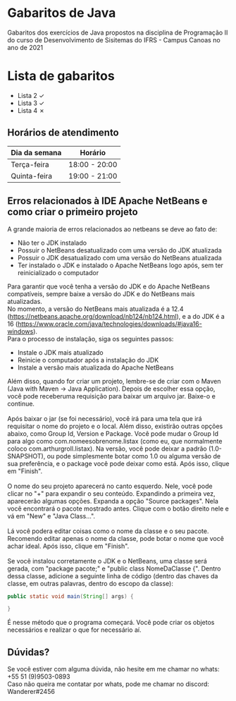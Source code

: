 # Gabaritos de Java
Gabaritos dos exercícios de Java propostos na disciplina de Programação II do curso de Desenvolvimento de Sisitemas do IFRS - Campus Canoas no ano de 2021
# Lista de gabaritos
- Lista 2 ✓
- Lista 3 ✓
- Lista 4 ✗
## Horários de atendimento
| Dia da semana | Horário |
| ------------- | ------- |
| Terça-feira | 18:00 - 20:00 |
| Quinta-feira | 19:00 - 21:00 |
## Erros relacionados à IDE Apache NetBeans e como criar o primeiro projeto
A grande maioria de erros relacionados ao netbeans se deve ao fato de:
- Não ter o JDK instalado
- Possuir o NetBeans desatualizado com uma versão do JDK atualizada
- Possuir o JDK desatualizado com uma versão do NetBeans atualizada
- Ter instalado o JDK e instalado o Apache NetBeans logo após, sem ter reinicializado o computador

Para garantir que você tenha a versão do JDK e do Apache NetBeans compatíveis, sempre baixe a versão do JDK e do NetBeans mais atualizadas.\
No momento, a versão do NetBeans mais atualizada é a 12.4 (https://netbeans.apache.org/download/nb124/nb124.html), e a do JDK é a 16 (https://www.oracle.com/java/technologies/downloads/#java16-windows). \
Para o processo de instalação, siga os seguintes passos:

- Instale o JDK mais atualizado
- Reinicie o computador após a instalação do JDK
- Instale a versão mais atualizada do Apache NetBeans

Além disso, quando for criar um projeto, lembre-se de criar com o Maven (Java with Maven -> Java Application). Depois de escolher essa opção, você pode receberuma requisição para baixar um arquivo jar. Baixe-o e continue.\
\
Após baixar o jar (se foi necessário), você irá para uma tela que irá requisitar o nome do projeto e o local. Além disso, existirão outras opções abaixo, como Group Id, Version e Package. Você pode mudar o Group Id para algo como com.nomeesobrenome.listax (como eu, que normalmente coloco com.arthurgroll.listax). Na versão, você pode deixar a padrão (1.0-SNAPSHOT), ou pode simplesmente botar como 1.0 ou alguma versão de sua preferência, e o package você pode deixar como está. Após isso, clique em "Finish".\
\
O nome do seu projeto aparecerá no canto esquerdo. Nele, você pode clicar no "+" para expandir o seu conteúdo. Expandindo a primeira vez, aparecerão algumas opções. Expanda a opção "Source packages". Nela você encontrará o pacote mostrado antes. Clique com o botão direito nele e vá em "New" e "Java Class...".\
\
Lá você podera editar coisas como o nome da classe e o seu pacote. Recomendo editar apenas o nome da classe, pode botar o nome que você achar ideal. Após isso, clique em "Finish".\
\
Se você instalou corretamente o JDK e o NetBeans, uma classe será gerada, com "package pacote;" e "public class NomeDaClasse {". Dentro dessa classe, adicione a seguinte linha de código (dentro das chaves da classe, em outras palavras, dentro do escopo da classe):
```java
public static void main(String[] args) {

}
```
É nesse método que o programa começará. Você pode criar os objetos necessários e realizar o que for necessário aí.
## Dúvidas?
Se você estiver com alguma dúvida, não hesite em me chamar no whats: +55 51 (9)9503-0893\
Caso não queira me contatar por whats, pode me chamar no discord: Wanderer#2456

